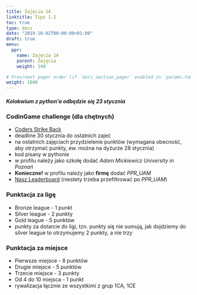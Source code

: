 ```yaml
---
title: Zajęcia 14
linktitle: Tips 1-2
toc: true
type: docs
date: "2019-10-02T00:00:00+01:00"
draft: true
menu:
  ppr:
    name: Zajęcia 14
    parent: Zajęcia
    weight: 140

# Prev/next pager order (if `docs_section_pager` enabled in `params.toml`)
weight: 1040
---
```

##### Kolokwium z python'a odbędzie się 23 stycznia
### CodinGame challenge (dla chętnych)
* [Coders Strike Back](https://www.codingame.com/ide/puzzle/coders-strike-back)
* deadline 30 stycznia do ostatnich zajeć
* na ostatnich zajęciach przydzielenie punktów (wymagana obecność, aby otrzymać punkty, ew. można na dyżurze 28 stycznia)
* kod pisany w pythonie
* w profilu należy jako szkołę dodać _Adam Mickiewicz University in Poznań_
* __Konieczne!__ w profilu należy jako __firmę__ dodać _PPR\_UAM_
* [Nasz Leaderboard](https://www.codingame.com/multiplayer/bot-programming/coders-strike-back/leaderboard?column=keyword&value=Adam%20Mickiewicz) (niestety trzeba przefiltrować po _PPR\_UAM_)

### Punktacja za ligę
* Bronze league - 1 punkt
* Silver league - 2 punkty
* Gold league - 5 punktów
* punkty za dotarcie do ligi, tzn. punkty się nie sumują, jak dojdziemy do silver league to otrzymujemy 2 punkty, a nie trzy

### Punktacja za miejsce
* Pierwsze miejsce - 8 punktów
* Drugie miejsce - 5 punktów
* Trzecie miejsce - 3 punkty
* Od 4 do 10 miejsca - 1 punkt
* rywalizacja łącznie ze wszystkimi z grup 1CA, 1CE
